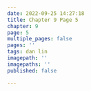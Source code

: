 ```yaml
---
date: 2022-09-25 14:27:18
title: Chapter 9 Page 5
chapter: 9
page: 5
multiple_pages: false
pages: ''
tags: dan lin
imagepath: ''
imagepaths: ''
published: false

---
```

